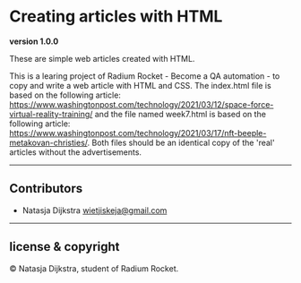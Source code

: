 # Creating articles with HTML

**version 1.0.0**

These are simple web articles created with HTML.

This is a learing project of Radium Rocket - Become a QA automation - to copy and write a web article with HTML and CSS.
The index.html file is based on the following article: https://www.washingtonpost.com/technology/2021/03/12/space-force-virtual-reality-training/ and the file named week7.html is based on the following article: https://www.washingtonpost.com/technology/2021/03/17/nft-beeple-metakovan-christies/.
Both files should be an identical copy of the 'real' articles without the advertisements.

---

## Contributors

- Natasja Dijkstra <wietjiskeja@gmail.com>

---

## license & copyright

© Natasja Dijkstra, student of Radium Rocket.